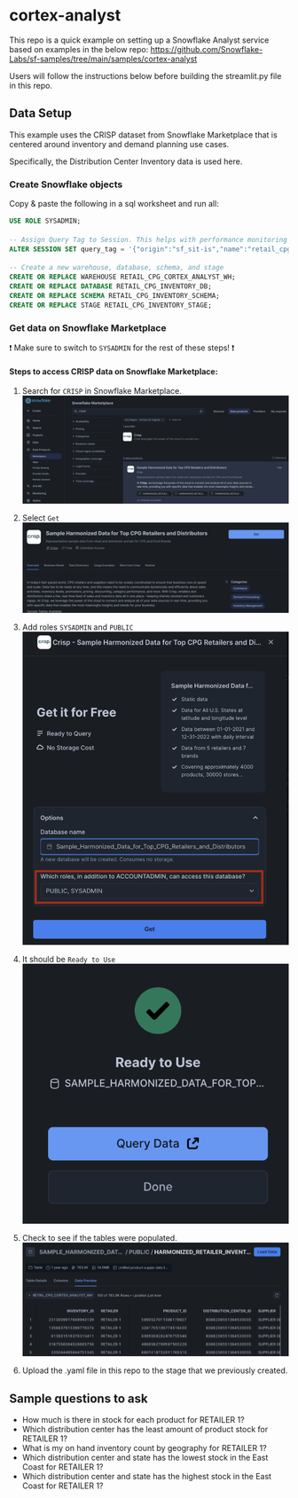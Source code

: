 # cortex-analyst

This repo is a quick example on setting up a Snowflake Analyst service based on examples in the below repo:
https://github.com/Snowflake-Labs/sf-samples/tree/main/samples/cortex-analyst

Users will follow the instructions below before building the streamlit.py file in this repo.

## Data Setup
This example uses the CRISP dataset from Snowflake Marketplace that is centered around inventory and demand planning use cases.

Specifically, the Distribution Center Inventory data is used here.

### Create Snowflake objects
Copy & paste the following in a sql worksheet and run all:

```sql
USE ROLE SYSADMIN;

-- Assign Query Tag to Session. This helps with performance monitoring and troubleshooting.
ALTER SESSION SET query_tag = '{"origin":"sf_sit-is","name":"retail_cpg_inventory_cortex_analyst","version":{"major":1, "minor":0},"attributes":{"is_quickstart":0, "source":"sql"}}';

-- Create a new warehouse, database, schema, and stage
CREATE OR REPLACE WAREHOUSE RETAIL_CPG_CORTEX_ANALYST_WH;
CREATE OR REPLACE DATABASE RETAIL_CPG_INVENTORY_DB;
CREATE OR REPLACE SCHEMA RETAIL_CPG_INVENTORY_SCHEMA;
CREATE OR REPLACE STAGE RETAIL_CPG_INVENTORY_STAGE;
```

### Get data on Snowflake Marketplace
:exclamation: Make sure to switch to `SYSADMIN` for the rest of these steps! :exclamation:
#### Steps to access CRISP data on Snowflake Marketplace:

1. Search for `CRISP` in Snowflake Marketplace.
![](img/retail_1.png)

2. Select `Get`
![](img/retail_2.png)

3. Add roles `SYSADMIN` and `PUBLIC`
![](img/retail_3.png)

4. It should be `Ready to Use`
![](img/retail_4.png)

5. Check to see if the tables were populated.
![](img/retail_5.png)

6. Upload the .yaml file in this repo to the stage that we previously created.

## Sample questions to ask
- How much is there in stock for each product for RETAILER 1?
- Which distribution center has the least amount of product stock for RETAILER 1?
- What is my on hand inventory count by geography for RETAILER 1?
- Which distribution center and state has the lowest stock in the East Coast for RETAILER 1?
- Which distribution center and state has the highest stock in the East Coast for RETAILER 1?
